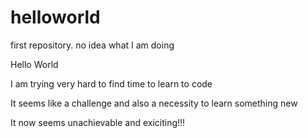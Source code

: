 # helloworld
first repository. no idea what I am doing

Hello World

I am trying very hard to find time to learn to code

It seems like a challenge and also a necessity to learn something new

It now seems unachievable and exiciting!!!
